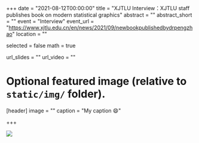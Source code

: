 +++
date = "2021-08-12T00:00:00"
title = "XJTLU Interview：XJTLU staff publishes book on modern statistical graphics"
abstract = ""
abstract_short = ""
event = "Interview"
event_url = "https://www.xjtlu.edu.cn/en/news/2021/09/newbookpublishedbydrpengzhao"
location = ""

selected = false
math = true

url_slides = ""
url_video = ""

# Optional featured image (relative to `static/img/` folder).

[header]
image = ""
caption = "My caption :smile:"

+++

![](https://www.xjtlu.edu.cn/assets/images/department_resource/science/news/2021/08/WechatIMG95.jpeg)
